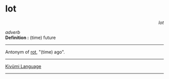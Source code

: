 
# lot

<div align="right"><i>lot</i></div>

*adverb*  
**Definition :** (time) future  

---

Antonym of [rot](rot.md), "(time) ago".

---

[Kivümi Language](../README.md)

---

